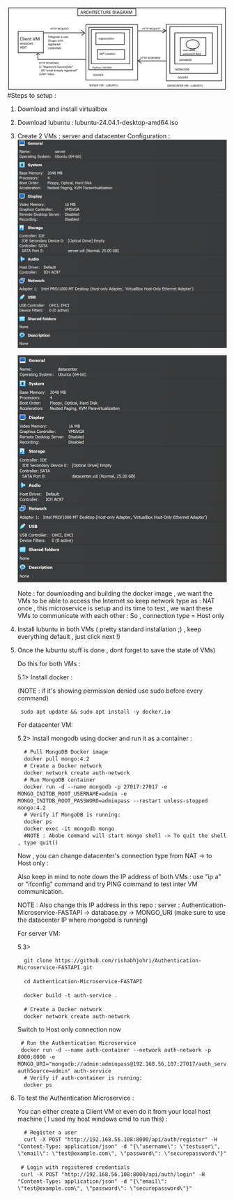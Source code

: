 ![Alt Text](images/architecture.png)
#Steps to setup : 

1) Download and install virtualbox
2) Download lubuntu : lubuntu-24.04.1-desktop-amd64.iso
3) Create 2 VMs : server and datacenter
   Configuration :
   ![Alt Text](images/server.png)
   
   ![Alt Text](images/datacenter.png)

   Note : for downloading and building the docker image , we want the VMs to be able to access the Internet so keep network type as  : NAT
          once , this microservice is setup and its time to test , we want these VMs to communicate with each other : So , connection type = Host only

4) Install lubuntu in both VMs ( pretty standard installation ;) , keep everything default , just click next !)
5) Once the lubuntu stuff is done , dont forget to save the state of VMs)
   
   Do this for both VMs :
   
   5.1> Install docker :

   (NOTE : if it's showing permission denied use sudo before every command)
   
        sudo apt update && sudo apt install -y docker.io
   
   For datacenter VM:
   
   5.2> Install mongodb  using docker and run it as a container :
   
         # Pull MongoDB Docker image
         docker pull mongo:4.2
         # Create a Docker network
         docker network create auth-network
         # Run MongoDB container
         docker run -d --name mongodb -p 27017:27017 -e MONGO_INITDB_ROOT_USERNAME=admin -e MONGO_INITDB_ROOT_PASSWORD=adminpass --restart unless-stopped mongo:4.2
         # Verify if MongoDB is running:
         docker ps
         docker exec -it mongodb mongo
         #NOTE : Abobe command will start mongo shell -> To quit the shell , type quit()

   Now , you can change datacenter's connection type from NAT -> to Host only :

   Also keep in mind to note down the IP address of both VMs : use "ip a" or "ifconfig" command  and try PING command to test inter VM communication.

   NOTE : Also change this IP address in this repo : server : Authentication-Microservice-FASTAPI -> database.py -> MONGO_URI (make sure to use the datacenter IP where mongobd is running)

   
   For server VM:
   
   5.3>
   
         git clone https://github.com/rishabhjohri/Authentication-Microservice-FASTAPI.git
         
         cd Authentication-Microservice-FASTAPI

         docker build -t auth-service .

         # Create a Docker network
         docker network create auth-network

   Switch to Host only connection now

        # Run the Authentication Microservice
        docker run -d --name auth-container --network auth-network -p 8000:8000 -e MONGO_URI="mongodb://admin:adminpass@192.168.56.107:27017/auth_service?authSource=admin" auth-service
         # Verify if auth-container is running:
         docker ps

6) To test the Authentication Microservice :

   You can either create a Client VM or even do it from your local host machine ( I used my host windows cmd to run this) :

         # Register a user
         curl -X POST "http://192.168.56.108:8000/api/auth/register" -H "Content-Type: application/json" -d "{\"username\": \"testuser\", \"email\": \"test@example.com\", \"password\": \"securepassword\"}"

        # Login with registered credentials
        curl -X POST "http://192.168.56.108:8000/api/auth/login" -H "Content-Type: application/json" -d "{\"email\": \"test@example.com\", \"password\": \"securepassword\"}"
   

 


   
